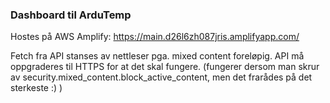 ### Dashboard til ArduTemp

Hostes på AWS Amplify: https://main.d26l6zh087jris.amplifyapp.com/

Fetch fra API stanses av nettleser pga. mixed content foreløpig. API må oppgraderes til HTTPS for at det skal fungere.
(fungerer dersom man skrur av security.mixed_content.block_active_content, men det frarådes på det sterkeste :) )

